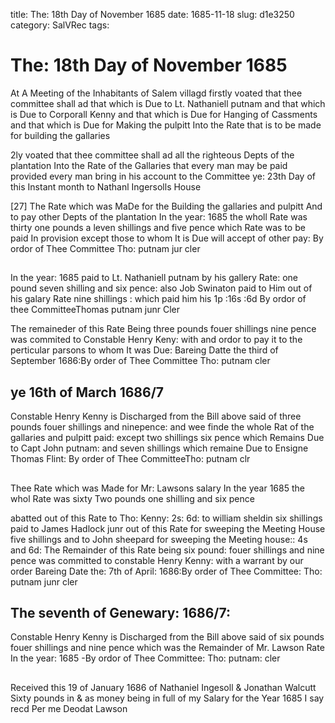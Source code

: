 title: The: 18th Day of November 1685
date: 1685-11-18
slug: d1e3250
category: SalVRec
tags: 


<div markdown class="doc" id="d1e3250">


# The: 18th Day of November 1685

At A Meeting of the Inhabitants of Salem villagd firstly voated that thee committee shall ad that which is Due to Lt. Nathaniell putnam and that which is Due to Corporall Kenny and that which is Due for Hanging of Cassments and that which is Due for Making the pulpitt Into the Rate that is to be made for building the gallaries

2ly voated that thee committee shall ad all the righteous Depts of the plantation Into the Rate of the Gallaries that every man may be paid provided every man bring in his account to the Committee ye: 23th Day of this Instant month to Nathanl Ingersolls House

[27] The Rate which was MaDe for the Building the gallaries and pulpitt And to pay other Depts of the plantation In the year: 1685 the wholl Rate was thirty one pounds a leven shillings and five pence which Rate was to be paid In provision except those to whom It is Due will accept of other pay: By ordor of Thee Committee Tho: putnam jur cler

## 

In the year: 1685 paid to Lt. Nathaniell putnam by his gallery Rate: one pound seven shilling and six pence: also Job Swinaton paid to Him out of his galary Rate nine shillings : which paid him his 1p :16s :6d By ordor of thee CommitteeThomas putnam junr Cler

The remaineder of this Rate Being three pounds fouer shillings nine pence was commited to Constable Henry Keny: with and ordor to pay it to the perticular parsons to whom It was Due: Bareing Datte the third of September 1686:By order of Thee Committee Tho: putnam cler

## ye 16th of March 1686/7

Constable Henry Kenny is Discharged from the Bill above said of three pounds fouer shillings and ninepence: and wee finde the whole Rat of the gallaries and pulpitt paid: except two shillings six pence which Remains Due to Capt John putnam: and seven shillings which remaine Due to Ensigne Thomas Flint: By order of Thee CommitteeTho: putnam clr

## 

Thee Rate which was Made for Mr: Lawsons salary In the year 1685 the whol Rate was sixty Two pounds one shilling and six pence

abatted out of this Rate to Tho: Kenny: 2s: 6d: to william sheldin six shillings paid to James Hadlock junr out of this Rate for sweeping the Meeting House five shillings and to John sheepard for sweeping the Meeting house:: 4s and 6d: The Remainder of this Rate being six pound: fouer shillings and nine pence was committed to constable Henry Kenny: with a warrant by our order Bareing Date the: 7th of April: 1686:By order of Thee Committee: Tho: putnam junr cler

## The seventh of Genewary: 1686/7: 

Constable Henry Kenny is Discharged from the Bill above said of six pounds fouer shillings and nine pence which was the Remainder of Mr. Lawson Rate In the year: 1685 -By ordor of Thee Committee: Tho: putnam: cler

## 

Received this 19 of January 1686 of Nathaniel Ingesoll & Jonathan Walcutt Sixty pounds in & as money being in full of my Salary for the Year 1685 I say recd Per me Deodat Lawson
</div>
